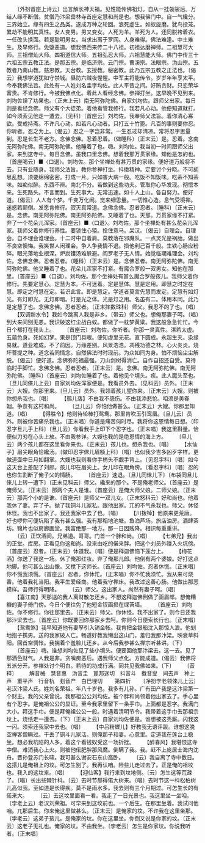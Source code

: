 <!-- { "loadSidebar": true } -->
　　〔外扮首座上诗云〕出言解长神天福。见性能传佛祖灯。自从一挂袈裟后。万结人缘不断僧。贫僧乃汴梁岳林寺首座定慧和尚是也。想我佛门中。自一气纔分。三界始立。缘有四生之品类。遂成万种之轮回。浪死虚生。如蚁旋磨。犹鸟投笼。累劫不能明其真性。女人变男。男又变女。人死为羊。羊死为人。还同脱袴着衣。一任改头换面。若是聪明男女。当求出离于罗网。人身难得。佛法难逢。中土难生。及早修行。免堕恶道。想我佛西来传二十八祖。初祖达磨禅师。二祖慧可大师。三祖僧灿大师。四祖道信大师。五祖弘忍大师。六祖慧能大师。佛门中传三十六祖五宗五教正法。是那五宗。是临济宗。云门宗。曹溪宗。法眼宗。沩山宗。五教者乃南山教。慈恩教。天台教。玄授教。秘密教。此乃五宗五教之正法也。〔偈云〕我想学道犹如守禁城。昼防六贼夜惺惺。中军主将能传令。岁岁年年享太平。今奉我佛法旨。此处有一人姓刘名圭字均佐。此人平昔之间。好贿贪财。只恋荣华富贵。不肯修行。今被我佛点化。着此人看经念佛。参禅打坐。这早晚不见到来。刘均佐误了功果也。〔正末上云〕南无阿弥陀佛。自家刘均佐。跟师父出家。每日则是看经念佛。师父有个大徒弟。着他看管我修行。我若凡心动。他便知道就打。如今须索见他走一遭去。〔见科〕〔首座云〕刘均佐。我奉师父法旨。着你清心寡欲。受戒持斋。不许凡心动。如若凡心动者。只打五十竹篦。凡百的事则要你忍。你听者。忍之为上。〔偈云〕忍之一字岂非常。一生忍过却清凉。常将忍字思量到。忍是长生不老方。念佛念佛。忍着忍着。〔做睡科〕〔正末云〕是。忍着。念南无阿弥陀佛。南无阿弥陀佛。他睡着了也。嗨。刘均佐。我当初一时间跟师父出家。来到这寺中。每日念佛。虽我口里念佛。想着我那万贯家缘。知他是怎的也。〔首座喝云〕■〈口退〉。刘均佐。那个坐禅处有甚万贯的家缘。便好道万般将不去。只有业随身。我师父法旨。教你参禅打坐。抖擞精神。定要讨个分晓。不可胡思乱想。须要绵绵密密。打成一片。只如害大病一般。吃饭不知饭味。吃茶不知茶味。如痴似醉。东西不辨。南北不分。若做到这些功夫。管取你心华发现。彻悟本来。生死路头。不言而到。生死事大。无常迅速。如十人上山。各自努力。便好道。〔偈云〕人人有个梦。千变万化闹。觉来细思量。一切惟心造。息气受境禅。迷惑若颠倒。发愿肯修行。寂灭真常道。念佛念佛。忍者忍者。〔睡科〕〔正末云〕是。念佛。南无阿弥陀佛。南无阿弥陀佛。又睡着了也。天那。万贯家缘不打紧。弃了一个花朵儿浑家。〔首座云〕■〈口退〉。刘均佐。那个坐禅处有甚么花朵儿浑家。我师父着你修行养性。要锁住心猿。拴住意马。呆汉。〔偈云〕自理会。自理会。自不理会谁理会。十二时中自着肩。莫教落在邪魔队。一点灵光是祸胎。做出不良空懊悔。我笑世人闲理会。争人争我情不退。损他利己百千般。生铁心肠应粉碎。眼光落地业根深。炉炭镬汤难躲避。阎罗老子无人情。始觉临期难理会。刘均佐。念佛念佛。忍者忍者。〔睡科〕〔正末云〕是。念佛忍者。南无阿弥陀佛。南无阿弥陀佛。他又睡着了也。花朵儿浑家不打紧。有魔合罗般一双男女。知他在那里。〔首座云〕■〈口退〉。刘均佐。那个坐禅处有甚么魔合罗般孩儿。我师父着你修行。先要定慧心。定慧为本。不可迷着。定是慧体。慧是定用。即慧之时定在慧。即定之时慧在定。若识此言。即是慧定。学道者莫言先慧而发定。定慧有如灯光。有灯即光。无灯即暗。灯是光之体。光是灯之用。名虽有二。体用本同。此乃是定慧了也。念佛念佛。忍者忍者。〔正末摔数珠科〕师父。我忍不的了也。〔唱〕
　　【双调新水令】我如今跳离人我是非乡。〔带云〕师父也。想俺那妻子呵。〔唱〕到大来间别无恙。我识破这红尘战白蚁。都做了一枕梦黄粱。我这般急急忙忙。今日个都打在我头上。
　　〔首座云〕刘均佐。你听者。你那一灵真性。湛若太虚。五藴色身。死如幻梦。果是顶门具眼。便知虚里无花。直下圆成。永超生灭。染缘易就。道业难成。不了前因。万缘差别。风景浩浩。凋残功德之林。心火炎炎。烧坏菩提之种。道念若同情念。自然佛法时时现前。为众如同为身。怕不烦恼尘尘解脱。〔偈云〕便好道。念佛弥陀福最强。刀山剑树得消亡。自作自招还自受。莫待临时手脚忙。念佛念佛。忍者忍者。〔正末云〕是。念佛。南无阿弥陀佛。南无阿弥陀佛。〔睡科〕〔首座云〕刘均佐睡着了也。着他见个境头。疾。此人魔头至也。〔旦儿同倈儿上云〕自家刘均佐浑家便是。我看员外去。〔见科云〕员外。〔正末云〕大嫂。你那里来。〔旦儿云〕员外。我领着孩儿望你来。〔正末云〕大嫂。则被你想杀我也。〔唱〕
　　【鴈儿落】不由我不感伤。不由我添悲怆。咱须是美眷姻。争奈有这村和尚。
　　〔旦儿云〕你怕他做甚么。〔正末云〕大嫂。你那里知道。〔唱〕
　　【得胜令】他则待轮棒打鸳鸯。那里肯吹玉引鸾凰。〔旦儿云〕员外。则被你苦痛杀我也。〔正末唱〕你道是痛苦何时尽。我将你这恩情每日想。〔印忍字旦儿手上科〕〔旦儿云〕你看我手上印下个忍字也。〔正末唱〕我这里斟量。恰便似刀刃在心头上放。不由我参详。大嫂也我的是绝恩情的海上方。
　　〔旦儿云〕两个孩儿都在这里看你来也。〔正末云〕孩儿也。想杀我也。〔唱〕
　　【水仙子】眉尖眼角恰纔汤。〔做印忍字倈儿眉额上科〕〔唱〕也似我少吉多凶歹字样。更做道壶中日月如翻掌。大嫂也我则看你手梢头不觑手背上。〔见忍字科〕〔唱〕如今这天台上差配了刘郎。孩儿印在眉尖上。女儿印在眼角傍。〔看忍字科〕〔唱〕忍的也你生割断了俺子父的情肠。
　　〔首座云〕速退。〔旦儿同倈儿下〕〔布袋同旦儿倈儿上转一遭下〕〔正末见科云〕师父。纔来的那个。不是俺老师父。〔首座云〕是俺师父。〔正末云〕那两个夫人是谁。〔首座云〕是俺大师父娘。二师父娘。〔正末云〕那两个小的是谁。〔首座云〕是师父一双儿女。〔正末怒科云〕好和尚也。他着我休了妻。弃了子。抛了我铜斗儿家私。跟他出家。兀的不气杀我也。师父。休怪休怪。我也不出家了。我还我家中去了也。〔唱〕
　　【川拨棹】他原来更荒唐。好也啰你可便坑陷了我有甚么强。我有那稻地池塘。鱼泊芦场。旅店油房。酒肆茶坊。锦片也似房廊画堂。我富绝那一地方。那一日因贱降。相识每重重讲。
　　〔云〕正饮酒间。兄弟道。哥哥。门首一个胖和尚。〔唱〕
　　【七弟兄】我出的正堂。库房。正看见你这和尚。没来由吃的偌来胖。把这个刘员外赚入火坑傍。〔首座云〕忍者。〔正末云〕休道我。〔唱〕便是释迦佛恼下莲台上。
　　【梅花酒】你送了我这一场。休了俺那红妆。弃了俺那儿郎。他倒有两个婆娘。好打这点地脚。他可甚么出山像。又搅下这师长。〔首座云〕刘均佐。忍者休慌。〔正末唱〕你不慌我须慌。〔首座云〕忍者。你休忙。〔正末唱〕你不忙我须忙。我从来可烧香。他着我礼当阳。我平生爱经商。他着我守禅床。我改过这善心肠。他做出那恶模样。吾师行得明降。
　　〔云〕师父。这出家人。尚然有妻子呵。〔唱〕
　　【喜江南】天那送的我人离财散怎还乡。不想这释迦佛倒做了画眉郎。想俺糟糠的妻子倚门傍。今日个便往免了他短金钗画损在绿苔墙。
　　〔首座云〕刘均佐。你不修行。你往那里去。〔正末云〕师父。你休怪。我不出家了。则今日还我那汴梁去也。〔首座云〕你既要回你那家乡去呵。你则今日便索长行也。〔正末唱〕
　　【鸳鸯煞】我早知道他有妻孥引入销金帐。我肯把金银船沈入那惊人浪。他刬地抱子携男。送的我家破人亡。畅道好教我懒出这山门。羞归我那汴梁。映衰草斜阳。回首空惆怅。我揣着个羞脸儿还乡。从今后我参甚么禅宗听甚讲。〔下〕
　　〔首座云〕嗨。谁想刘均佐见了些小境头。便要回他那汴梁去。这一去。见了那酒色财气。人我是非。贪嗔痴恶后。遇我师父点化。方能成道。〔偈云〕我佛将五派分开。参禅处讨个明白。若待的功成行满。同共见我佛如来。〔下〕
　　〔音释〕
　　解音械　慧音惠　沩音圭　篦邦迷切　抖音斗　擞音叟　间去声　种上声　重平声　行音杭　刬音产　白巴埋切
　　第四折
　　〔净扮孛老领倈儿上云〕老汉汴梁人氏。姓刘名荣祖。年八十岁也。我多有儿孙。广有田产我是这汴梁第一个财主。我的父亲曾说。我那祖公公刘均佐。被个胖和尚领着他出家去了。手心里有个忍字。是俺祖公公的显证。至今我家里留下一条手巾。上面都是忍字。我满门大小。拜这手巾。便是拜俺祖公公一般。时遇着清明节令。我带着这手巾去那祖宗坟上。烧纸走一遭去。〔下〕〔正末上云〕自家刘均佐便是。谁想被这秃厮。闪我这一闪。须索还我家中去也。〔唱〕
　　【中吕粉蝶儿】好教我无语评跋。谁想这脱空禅客僧瞒过。干丢了铜斗儿家活。则俺那子和妻。心意里。定道我在莲台上稳坐。想必我坑陷的人多。着这个看钱奴受这一场折挫。
　　【醉春风】我堪恨这寺中僧。难消我心上火。则被他偌肥胖那风魔。倒瞒了我。我。赶不上庞居士海内沈舟。晋孙登苏门长啸。我可甚么谢安石东山高卧。
　　〔云〕我自离了寺中数日。这搭儿是俺祖上的坟。可怎生别了。我再认咱。险些儿走过去了。正是俺的祖坟也。我入的这坟来。〔唱〕
　　【迎仙客】我行来到坟地侧。〔云〕怎生这等荒疎了。〔唱〕长出些棘针科。〔云〕去时节那得偌大树来。〔唱〕去时节这一科松柏树儿高似我。至如道是长得疾。莫不是雨水多。我去则有三个月期过。可怎生长的有偌来大。
　　〔云〕去这坟里面看一看。我走了一日光景也。我这里坐一坐咱。〔孛老上云〕老汉刘荣祖。可早来到这坟前也。一个后生。在那里坐着。我试问他咱。兀那后生。你来俺这里做甚么。〔正末云〕是俺家的坟。不许我在这里坐那。〔孛老云〕这弟子孩儿。是俺家的坟。你在这里坐。你倒又说是你家的坟。〔正末云〕这老子无礼也。俺家的坟。不由我坐。〔孛老云〕怎生是你家坟。你说我听者。〔正末唱〕
